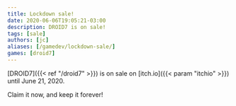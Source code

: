 ```yaml
---
title: Lockdown sale!
date: 2020-06-06T19:05:21-03:00
description: DROID7 is on sale!
tags: [sale]
authors: [jc]
aliases: [/gamedev/lockdown-sale/]
games: [droid7]
---
```


[DROID7]({{< ref "/droid7" >}}) is on sale on [itch.io]({{< param "itchio" >}}) until June 21, 2020.

Claim it now, and keep it forever!
